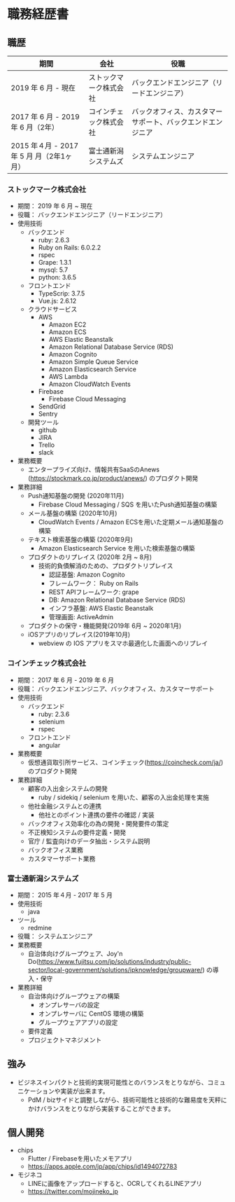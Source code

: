 # 職務経歴書

## 職歴

| 期間                                       | 会社                       | 役職                                                       |
| ------------------------------------------ | -------------------------- | ---------------------------------------------------------- |
| 2019 年 6 月 - 現在                              | ストックマーク株式会社     | バックエンドエンジニア（リードエンジニア）                 |
| 2017 年 6 月 - 2019 年 6 月（2年）        | コインチェック株式会社     | バックオフィス、カスタマーサポート、バックエンドエンジニア |
| 2015 年４月 - 2017 年 5 月 月（2年1ヶ月）       | 富士通新潟システムズ       | システムエンジニア                                         |

<!-- ### hoge
- 期間： 2019 年 6 月 ~ 現在
- 役職： バックエンドエンジニア（リードエンジニア）
- 使用技術
  - バックエンド
    - ruby: 2.6.3
    - Ruby on Rails: 6.0.2.2
    - rspec
    - Grape: 1.3.1
    - mysql: 5.7
    - python: 3.6.5
  - フロントエンド
    - TypeScrip: 3.7.5
    - Vue.js: 2.6.12
  - クラウドサービス
    - AWS
      - Amazon EC2
      - Amazon ECS
      - AWS Elastic Beanstalk
      - Amazon Relational Database Service (RDS)
      - Amazon Cognito
      - Amazon Simple Queue Service
      - Amazon Elasticsearch Service
      - AWS Lambda
      - Amazon CloudWatch Events
    - Firebase
      - Firebase Cloud Messaging
    - SendGrid
    - Sentry
  - 開発ツール
    - github
    - JIRA
    - Trello
    - slack
- 業務概要
  - Anews(https://stockmark.co.jp/product/anews/) のプロダクト開発
- 業務詳細
  - Push通知基盤の開発 (2020年11月)
    - Firebase Cloud Messaging / SQS を用いたPush通知基盤の構築
  - メール基盤の構築 (2020年10月)
    - CloudWatch Events / Amazon ECSを用いた定期メール通知基盤の構築
  - テキスト検索基盤の構築 (2020年9月)
    - Amazon Elasticsearch Service を用いた検索基盤の構築
  - プロダクトのリプレイス (2020年 2月 ~ 8月)
    - 技術的負債解消のための、プロダクトリプレイス
      - 認証基盤: Amazon Cognito
      - フレームワーク： Ruby on Rails
      - REST APIフレームワーク: grape
      - DB: Amazon Relational Database Service (RDS)
      - インフラ基盤: AWS Elastic Beanstalk
      - 管理画面: ActiveAdmin
  - プロダクトの保守・機能開発(2019年 6月 ~ 2020年1月)
  - iOSアプリのリプレイス(2019年10月)
    - webview の IOS アプリをスマホ最適化した画面へのリプレイ -->
### ストックマーク株式会社

- 期間： 2019 年 6 月 ~ 現在
- 役職： バックエンドエンジニア（リードエンジニア）
- 使用技術
  - バックエンド
    - ruby: 2.6.3
    - Ruby on Rails: 6.0.2.2
    - rspec
    - Grape: 1.3.1
    - mysql: 5.7
    - python: 3.6.5
  - フロントエンド
    - TypeScrip: 3.7.5
    - Vue.js: 2.6.12
  - クラウドサービス
    - AWS
      - Amazon EC2
      - Amazon ECS
      - AWS Elastic Beanstalk
      - Amazon Relational Database Service (RDS)
      - Amazon Cognito
      - Amazon Simple Queue Service
      - Amazon Elasticsearch Service
      - AWS Lambda
      - Amazon CloudWatch Events
    - Firebase
      - Firebase Cloud Messaging
    - SendGrid
    - Sentry
  - 開発ツール
    - github
    - JIRA
    - Trello
    - slack
- 業務概要
  - エンタープライズ向け、情報共有SaaSのAnews (https://stockmark.co.jp/product/anews/) のプロダクト開発
- 業務詳細
  - Push通知基盤の開発 (2020年11月)
    - Firebase Cloud Messaging / SQS を用いたPush通知基盤の構築
  - メール基盤の構築 (2020年10月)
    - CloudWatch Events / Amazon ECSを用いた定期メール通知基盤の構築
  - テキスト検索基盤の構築 (2020年9月)
    - Amazon Elasticsearch Service を用いた検索基盤の構築
  - プロダクトのリプレイス (2020年 2月 ~ 8月)
    - 技術的負債解消のための、プロダクトリプレイス
      - 認証基盤: Amazon Cognito
      - フレームワーク： Ruby on Rails
      - REST APIフレームワーク: grape
      - DB: Amazon Relational Database Service (RDS)
      - インフラ基盤: AWS Elastic Beanstalk
      - 管理画面: ActiveAdmin
  - プロダクトの保守・機能開発(2019年 6月 ~ 2020年1月)
  - iOSアプリのリプレイス(2019年10月)
    - webview の IOS アプリをスマホ最適化した画面へのリプレイ

### コインチェック株式会社

- 期間： 2017 年 6 月 - 2019 年 6 月
- 役職： バックエンドエンジニア、バックオフィス、カスタマーサポート
- 使用技術
  - バックエンド
    - ruby: 2.3.6
    - selenium
    - rspec
  - フロントエンド
    - angular
- 業務概要
  - 仮想通貨取引所サービス、コインチェック(https://coincheck.com/ja/) のプロダクト開発
- 業務詳細
  - 顧客の入出金システムの開発
    - ruby / sidekiq / selenium を用いた、顧客の入出金処理を実施
  - 他社金融システムとの連携
    - 他社とのポイント連携の要件の確認 / 実装
  - バックオフィス効率化の為の開発・開発要件の策定
  - 不正検知システムの要件定義・開発
  - 官庁 / 監査向けのデータ抽出・システム説明
  - バックオフィス業務
  - カスタマーサポート業務

### 富士通新潟システムズ

- 期間： 2015 年４月 - 2017 年 5 月
- 使用技術
  - java
- ツール
  - redmine
- 役職： システムエンジニア
- 業務概要
  - 自治体向けグループウェア、Joy'n Do(https://www.fujitsu.com/jp/solutions/industry/public-sector/local-government/solutions/ipknowledge/groupware/) の導入・保守
- 業務詳細
  - 自治体向けグループウェアの構築
    - オンプレサーバの設定
    - オンプレサーバに CentOS 環境の構築
    - グループウェアアプリの設定
  - 要件定義
  - プロジェクトマネジメント



## 強み

- ビジネスインパクトと技術的実現可能性とのバランスをとりながら、コミュニケーションや実装が出来ます。
  - PdM / bizサイドと調整しながら、技術可能性と技術的な難易度を天秤にかけバランスをとりながら実装することができます。

## 個人開発
- chips
  - Flutter / Firebaseを用いたメモアプリ
  - https://apps.apple.com/jp/app/chips/id1494072783
- モジネコ
  - LINEに画像をアップロードすると、OCRしてくれるLINEアプリ
  - https://twitter.com/mojineko_jp
  